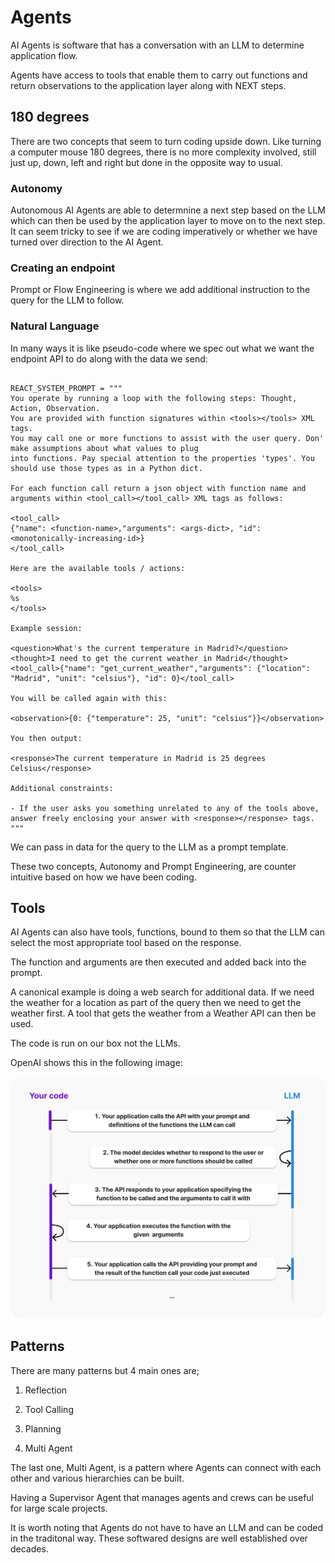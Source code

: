 # Agents

AI Agents is software that has a conversation with an LLM to determine application flow.

Agents have access to tools that enable them to carry out functions and return observations to the application layer along with NEXT steps.


## 180 degrees  

There are two concepts that seem to turn coding upside down. Like turning a computer mouse 180 degrees, there is no more complexity involved, still just up, down, left and right but done in the opposite way to usual.

### Autonomy

Autonomous AI Agents are able to determnine a next step based on the LLM which can then be used by the application layer to move on to the next step. It can seem tricky to see if we are coding imperatively or whether we have turned over direction to the AI Agent.

### Creating an endpoint

Prompt or Flow Engineering is where we add additional instruction to the query for the LLM to follow.

### Natural Language

In many ways it is like pseudo-code where we spec out what we want the endpoint API to do along with the data we send:

```

REACT_SYSTEM_PROMPT = """
You operate by running a loop with the following steps: Thought, Action, Observation.
You are provided with function signatures within <tools></tools> XML tags.
You may call one or more functions to assist with the user query. Don' make assumptions about what values to plug
into functions. Pay special attention to the properties 'types'. You should use those types as in a Python dict.

For each function call return a json object with function name and arguments within <tool_call></tool_call> XML tags as follows:

<tool_call>
{"name": <function-name>,"arguments": <args-dict>, "id": <monotonically-increasing-id>}
</tool_call>

Here are the available tools / actions:

<tools>
%s
</tools>

Example session:

<question>What's the current temperature in Madrid?</question>
<thought>I need to get the current weather in Madrid</thought>
<tool_call>{"name": "get_current_weather","arguments": {"location": "Madrid", "unit": "celsius"}, "id": 0}</tool_call>

You will be called again with this:

<observation>{0: {"temperature": 25, "unit": "celsius"}}</observation>

You then output:

<response>The current temperature in Madrid is 25 degrees Celsius</response>

Additional constraints:

- If the user asks you something unrelated to any of the tools above, answer freely enclosing your answer with <response></response> tags.
"""

```

We can pass in data for the query to the LLM as a prompt template.

These two concepts, Autonomy and Prompt Engineering, are counter intuitive based on how we have been coding.

## Tools

AI Agents can also have tools, functions, bound to them so that the LLM can select the most appropriate tool based on the response.

The function and arguments are then executed and added back into the prompt.

A canonical example is doing a web search for additional data. If we need the weather for a location as part of the query then we need to get the weather first. A tool that gets the weather from a Weather API can then be used.

The code is run on our box not the LLMs.

OpenAI shows this in the following image:

![AI Agents](../images/agents/where-tools-are-executed.png)

## Patterns

There are many patterns but 4 main ones are;

1. Reflection

2. Tool Calling

3. Planning

4. Multi Agent

The last one, Multi Agent, is a pattern where Agents can connect with each other and various hierarchies can be built.

Having a Supervisor Agent that manages agents and crews can be useful for large scale projects.

It is worth noting that Agents do not have to have an LLM and can be coded in the traditonal way. These softwared designs are well established over decades.

<br>